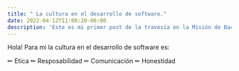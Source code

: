 ```yaml
---
title: " La cultura en el desarrollo de software."
date: 2022-04-12T11:00:20-06:00
description: 'Este es mi primer post de la travesía en la Misión de Backend con Node JS de Launch X.'
---
```


Hola! 
Para mi la cultura en el desarrollo de software es:

✏ Etica
✏ Resposabilidad
✏ Comunicación 
✏ Honestidad
